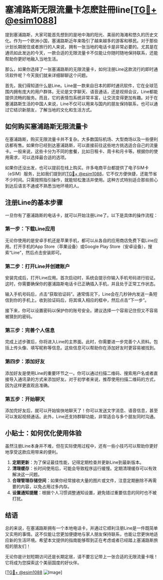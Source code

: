 # 塞浦路斯无限流量卡怎麽註冊line[[TG💪+ @esim1088](https://t.me/s/esim1088)]

提到塞浦路斯，大家可能首先想到的是地中海的阳光、美丽的海滩和悠久的历史文化。作为一个欧洲小国，塞浦路斯近年来吸引了越来越多的游客和移民。对于那些计划长期居住或者旅行的人来说，拥有一张当地的电话卡是非常必要的。尤其是在通讯如此发达的今天，一款合适的无限流量卡不仅能让你随时随地保持联系，还能帮助你更好地融入当地生活。

那么，如果你选择了一张塞浦路斯的无限流量卡，如何注册Line这款流行的即时通讯软件呢？今天我们就来详细聊聊这个问题。

首先，我们得知道什么是Line。Line是一款来自日本的即时通讯软件，它在全球范围内拥有庞大的用户群体。无论是文字聊天、语音通话，还是视频会议，Line都能提供流畅的服务。而且，它的表情包系统非常丰富，让交流变得更加有趣。对于在塞浦路斯生活的中国人来说，Line不仅可以用来与国内的朋友保持联系，也可以通过它结识新朋友，了解当地的文化和生活方式。

## 如何购买塞浦路斯无限流量卡

在塞浦路斯，购买无限流量卡并不复杂。大多数国际机场、大型商场以及一些便利店都有售。如果你已经到达塞浦路斯，可以直接前往这些地方挑选适合自己的流量卡。一般来说，这些卡分为不同的套餐，比如日租卡、周卡和月卡等。根据你的使用需求，可以选择最合适的选项。

如果你还没出发，也可以提前在线上购买。许多电商平台都提供了电子SIM卡（eSIM）服务，比如我们提到的[TG💪+ @esim1088](https://t.me/s/esim1088)，它不仅方便快捷，还能节省不少时间。只需按照指引操作，就能轻松激活并使用。这种方式特别适合那些担心到达后语言不通或不熟悉当地环境的人。

## 注册Line的基本步骤

一旦你有了塞浦路斯的电话卡，就可以开始注册Line了。以下是具体的操作流程：

### 第一步：下载Line应用

无论你使用的是安卓手机还是苹果手机，都可以从各自的应用商店免费下载Line应用。打开手机的App Store（苹果设备）或Google Play Store（安卓设备），搜索“Line”，然后点击安装即可。

### 第二步：打开Line并创建账户

安装完成后，打开Line应用。首次启动时，系统会提示你输入手机号码进行验证。这时，你需要确保你的塞浦路斯电话卡已正确插入手机，并且处于正常工作状态。

输入手机号码后，点击“获取验证码”。通常情况下，Line会在几秒钟内发送一条短信到你的手机上。收到验证码后，将其填入相应的框中，然后点击“下一步”。

接下来，你可以设置密码以保护你的账号安全。建议选择一个容易记住但又不容易被猜到的密码。

### 第三步：完善个人信息

完成上述步骤后，你将进入Line的主界面。此时，你需要进一步完善个人资料。包括上传头像、填写昵称等信息。这些信息可以帮助你在添加好友时更容易被找到。

### 第四步：添加好友

添加好友是使用Line的重要环节之一。你可以通过扫描二维码、搜索用户名或者直接导入通讯录的方式来添加好友。对于初学者来说，推荐使用扫描二维码的方式，因为这样更直观且准确。

### 第五步：开始聊天

添加完好友后，就可以开始愉快地聊天了！你可以发送文字消息、语音信息，甚至可以发起视频通话。此外，Line还支持群聊功能，非常适合与多个朋友同时沟通。

## 小贴士：如何优化使用体验

虽然注册Line本身并不难，但在实际使用过程中，还有一些小技巧可以帮助你更好地享受这款应用带来的便利。

1. **定期更新**：为了保证最佳性能，记得定期检查并更新Line到最新版本。
2. **清理缓存**：长时间使用后，可能会导致程序运行缓慢。定期清理缓存可以有效解决这一问题。
3. **合理管理存储空间**：如果你经常接收大量的图片或文件，注意定期删除不再需要的内容，以免占用过多内存。
4. **设置通知提醒**：根据个人习惯调整通知设置，避免错过重要信息的同时也不被打扰。

## 结语

总的来说，在塞浦路斯拥有一个本地电话卡，并通过它顺利注册Line是一件既简单又实用的事情。这不仅能让您更加便捷地与家人朋友保持联系，也能让您更快地适应新的生活环境。希望本文提供的指南能够帮到正在考虑或者已经踏上塞浦路斯旅程的朋友们！

无论你是计划短期访问还是长期定居，请不要忘记带上一张合适的无限流量卡哦！它将成为您探索这个美丽国度的好伙伴。

[[TG💪+ @esim1088](https://t.me/s/esim1088) ![Image](https://i.postimg.cc/4NQfJmqS/Snipaste-2025-05-13-00-14-12.png)]
